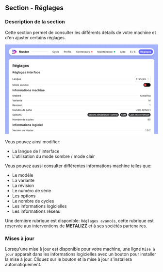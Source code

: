 ## Section - Réglages

### Description de la section

Cette section permet de consulter les différents détails de votre machine et d'en ajuster certains réglages.

![Interface réglages](component_settings.png)

Vous pouvez ainsi modifier:

- La langue de l'interface
- L'utilisation du mode sombre / mode clair

Vous pouvez aussi consulter différentes informations machine telles que:

- Le modèle
- La variante
- La révision
- Le numéro de série
- Les options
- Le nombre de cycles
- Les informations logicielles
- Les informations réseau

Une dernière rubrique est disponible: `Réglages avancés`, cette rubrique est réservée aux interventions de **METALIZZ** et à ses sociétés partenaires.

### Mises à jour

Lorsqu'une mise à jour est disponible pour votre machine, une ligne `Mise à jour` apparait dans les informations logicielles avec un bouton pour installer la mise à jour. Cliquez sur le bouton et la mise à jour s'installera automatiquement.
